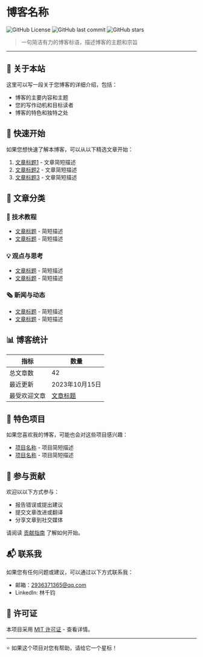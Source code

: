 # 博客名称

![GitHub License](https://img.shields.io/github/license/用户名/仓库名?style=for-the-badge)
![GitHub last commit](https://img.shields.io/github/last-commit/用户名/仓库名?style=for-the-badge)
![GitHub stars](https://img.shields.io/github/stars/用户名/仓库名?style=for-the-badge)

> 一句简洁有力的博客标语，描述博客的主题和宗旨

---

## 📖 关于本站

这里可以写一段关于您博客的详细介绍，包括：
- 博客的主要内容和主题
- 您的写作动机和目标读者
- 博客的特色和独特之处

## 🚀 快速开始

如果您想快速了解本博客，可以从以下精选文章开始：

1. [文章标题1](链接) - 文章简短描述
2. [文章标题2](链接) - 文章简短描述
3. [文章标题3](链接) - 文章简短描述

## 📂 文章分类

### 🔧 技术教程
- [文章标题](链接) - 简短描述
- [文章标题](链接) - 简短描述

### 💡 观点与思考
- [文章标题](链接) - 简短描述
- [文章标题](链接) - 简短描述

### 🗞️ 新闻与动态
- [文章标题](链接) - 简短描述
- [文章标题](链接) - 简短描述

## 📊 博客统计

| 指标 | 数量 |
|------|------|
| 总文章数 | 42 |
| 最近更新 | 2023年10月15日 |
| 最受欢迎文章 | [文章标题](链接) |

## 🌟 特色项目

如果您喜欢我的博客，可能也会对这些项目感兴趣：

- [项目名称](链接) - 项目简短描述
- [项目名称](链接) - 项目简短描述

## 🤝 参与贡献

欢迎以以下方式参与：
- 报告错误或提出建议
- 提交文章改进或翻译
- 分享文章到社交媒体

请阅读 [贡献指南](链接) 了解如何开始。

## 📬 联系我

如果您有任何问题或建议，可以通过以下方式联系我：

- 邮箱：2936371365@qq.com
- LinkedIn: 林千钧

## 📄 许可证

本项目采用 [MIT 许可证](LICENSE) - 查看详情。

---

⭐ 如果这个项目对您有帮助，请给它一个星标！

